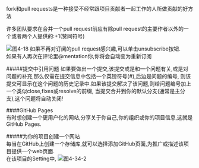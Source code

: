 


fork和pull requests是一种接受不经常跟项目贡献者一起工作的人所做贡献的好方法  



许多团队要求在合并一个pull request前应有除pull request的主要作者以外的一个或者两个人提供的:+1(赞同符号)



![图4-18](https://raw.githubusercontent.com/Joyounger/intro-github/master/ch3/4-18.PNG 'pull request的订阅按钮')
如果不再对订阅的pull request感兴趣,可以单击unsubscribe按钮.  
如果有人再次在评论里@mentation你,你将会自动变为重新订阅  


#####提交中引用问题
如果要做出一个提交,该提交或是和一个问题有关,或是对问题的补充,那么仅需在提交信息中包括一个英镑符号(#),后边是问题的编号,
则该提交可显示在这个问题的历史记录中.如果该提交解决了该问题,则给问题编号加上一个类似close,fixes或resolve的前缀,
当提交合并到你的默认分支(通常是主分支),这个问题将自动关闭!



####GitHub Pages  
有时想创建一个更用户化的网站,分享关于你自己,你的组织或你的项目信息,这就是GitHub Pages.  


#####为你的项目创建一个网站  
每当在GitHub上创建一个存储库,就可以选择添加GitHub页面,为推广或描述该项目提供一个web页面.  
在该项目的Setting中,
![图4-34-2](https://raw.githubusercontent.com/Joyounger/intro-github/master/ch3/4-34-2.PNG)


